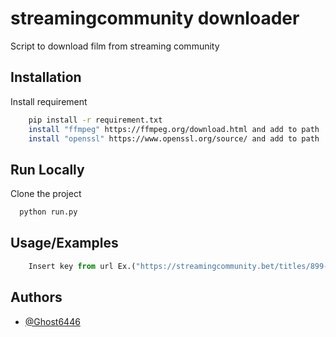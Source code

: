 
# streamingcommunity downloader

Script to download film from streaming community


## Installation

Install requirement

```bash
    pip install -r requirement.txt
    install "ffmpeg" https://ffmpeg.org/download.html and add to path
    install "openssl" https://www.openssl.org/source/ and add to path
```
    
## Run Locally

Clone the project
```bash
  python run.py
```


## Usage/Examples

```python
    Insert key from url Ex.("https://streamingcommunity.bet/titles/899-mission-impossible"), Code to insert 899
```


## Authors

- [@Ghost6446](https://www.github.com/Ghost6446)

